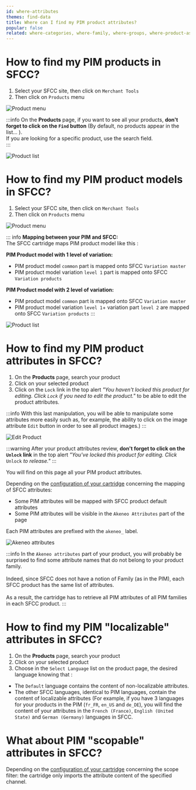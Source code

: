 ```yaml
---
id: where-attributes
themes: find-data
title: Where can I find my PIM product attributes?
popular: false
related: where-categories, where-family, where-groups, where-product-association
---
```


# How to find my PIM products in SFCC?

1. Select your SFCC site, then click on `Merchant Tools`
2. Then click on `Products` menu

![Product menu](../img/sfcc-where-products.png)

:::info
On the **Products** page, if you want to see all your products, **don't forget to click on the `Find` button** (By default, no products appear in the list... ).<br>
If you are looking for a specific product, use the search field.  
:::

![Product list](../img/sfcc-where-products-list.png)

# How to find my PIM product models in SFCC?

1. Select your SFCC site, then click on `Merchant Tools`
2. Then click on `Products` menu

![Product menu](../img/sfcc-where-products.png)

::: info
**Mapping between your PIM and SFCC:**<br>
The SFCC cartridge maps PIM product model like this :

**PIM Product model with 1 level of variation:**<br>
- PIM product model `common` part is mapped onto SFCC `Variation master`<br>
- PIM product model variation `level 1` part is mapped onto SFCC `Variation products`

**PIM Product model with 2 level of variation:**<br>
- PIM product model `common` part is mapped onto SFCC `Variation master`<br>
- PIM product model variation `level 1`+ variation part `level 2` are mapped onto SFCC `Variation products`
:::

![Product list](../img/sfcc-where-products-list.png)

# How to find my PIM product attributes in SFCC?

1. On the **Products** page, search your product
2. Click on your selected product
3. Click on the `Lock` link in the top alert *"You haven't locked this product for editing. Click `Lock` if you need to edit the product."* to be able to edit the product attributes.

:::info
With this last manipulation, you will be able to manipulate some attributes more easily such as, for example, the ability to click on the image attribute `Edit` button in order to see all product images.)
:::

![Edit Product](../img/sfcc-where-edit-product.png)

:::warning
After your product attributes review, **don't forget to click on the `Unlock` link** in the top alert *"You've locked this product for editing. Click* `Unlock` *to release."*
:::

You will find on this page all your PIM product attributes.

Depending on the [configuration of your cartridge](mapping-configuration.html) concerning the mapping of SFCC attributes:
- Some PIM attributes will be mapped with SFCC product default attributes
- Some PIM attributes will be visible in the `Akeneo Attributes` part of the page

Each PIM attributes are prefixed with the ``akeneo_`` label.

![Akeneo attributes](../img/sfcc-akeneo-attributes.png)

:::info
In the `Akeneo attributes` part of your product, you will probably be surprised to find some attribute names that do not belong to your product family.<br>
<br>
Indeed, since SFCC does not have a notion of Family (as in the PIM), each SFCC product has the same list of attributes.<br>
<br>
As a result, the cartridge has to retrieve all PIM attributes of all PIM families in each SFCC product.
:::

# How to find my PIM "localizable" attributes in SFCC?

1. On the **Products** page, search your product
2. Click on your selected product
3. Choose in the `Select Language` list on the product page, the desired language knowing that :
- The `Default` language contains the content of non-localizable attributes.
- The other SFCC languages, identical to PIM languages, contain the content of localizable attributes (For example, if you have 3 languages for your products in the PIM (`fr_FR`, `en_US` and `de_DE`), you will find the content of your attributes in the `French (France)`, `English (United State)` and `German (Germany)` languages in SFCC.

# What about PIM "scopable" attributes in SFCC?

Depending on the [configuration of your cartridge](products-filter-configuration.html) concerning the scope filter: the cartridge only imports the attribute content of the specified channel.
